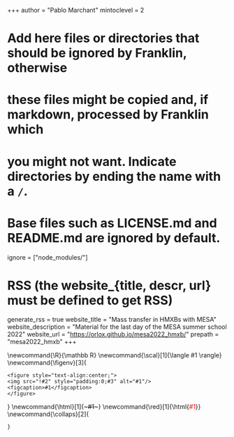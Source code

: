 <!--
Add here global page variables to use throughout your website.
-->
+++
author = "Pablo Marchant"
mintoclevel = 2

# Add here files or directories that should be ignored by Franklin, otherwise
# these files might be copied and, if markdown, processed by Franklin which
# you might not want. Indicate directories by ending the name with a `/`.
# Base files such as LICENSE.md and README.md are ignored by default.
ignore = ["node_modules/"]

# RSS (the website_{title, descr, url} must be defined to get RSS)
generate_rss = true
website_title = "Mass transfer in HMXBs with MESA"
website_description = "Material for the last day of the MESA summer school 2022"
website_url   = "https://orlox.github.io/mesa2022_hmxb/"
prepath = "mesa2022_hmxb"
+++

<!--
Add here global latex commands to use throughout your pages.
-->
\newcommand{\R}{\mathbb R}
\newcommand{\scal}[1]{\langle #1 \rangle}
\newcommand{\figenv}[3]{
~~~
<figure style="text-align:center;">
<img src="!#2" style="padding:0;#3" alt="#1"/>
<figcaption>#1</figcaption>
</figure>
~~~
}
\newcommand{\html}[1]{~~~#1~~~}
\newcommand{\red}[1]{\html{<span style="color:red">#1</span>}}
\newcommand{\collaps}[2]{
~~~<button type="button" class="collapsible">~~~ #1 ~~~</button><div class="collapsiblecontent">~~~ #2 ~~~</div>~~~
}